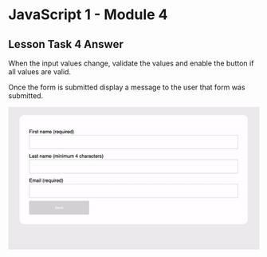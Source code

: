 # JavaScript 1 - Module 4

## Lesson Task 4 Answer

When the input values change, validate the values and enable the button if all values are valid.

Once the form is submitted display a message to the user that form was submitted.

<img src="example.gif">
